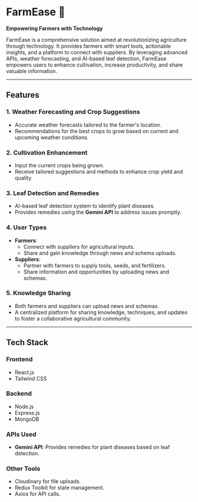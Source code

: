 # FarmEase 🌱  
**Empowering Farmers with Technology**  

FarmEase is a comprehensive solution aimed at revolutionizing agriculture through technology. It provides farmers with smart tools, actionable insights, and a platform to connect with suppliers. By leveraging advanced APIs, weather forecasting, and AI-based leaf detection, FarmEase empowers users to enhance cultivation, increase productivity, and share valuable information.

---

## **Features**  

### 1. **Weather Forecasting and Crop Suggestions**  
- Accurate weather forecasts tailored to the farmer's location.  
- Recommendations for the best crops to grow based on current and upcoming weather conditions.

### 2. **Cultivation Enhancement**  
- Input the current crops being grown.  
- Receive tailored suggestions and methods to enhance crop yield and quality.  

### 3. **Leaf Detection and Remedies**  
- AI-based leaf detection system to identify plant diseases.  
- Provides remedies using the **Gemini API** to address issues promptly.  

### 4. **User Types**  
- **Farmers**:  
   - Connect with suppliers for agricultural inputs.  
   - Share and gain knowledge through news and schema uploads.  
- **Suppliers**:  
   - Partner with farmers to supply tools, seeds, and fertilizers.  
   - Share information and opportunities by uploading news and schemas.  

### 5. **Knowledge Sharing**  
- Both farmers and suppliers can upload news and schemas.  
- A centralized platform for sharing knowledge, techniques, and updates to foster a collaborative agricultural community.

---

## **Tech Stack**  

### **Frontend**  
- React.js  
- Tailwind CSS  

### **Backend**  
- Node.js  
- Express.js  
- MongoDB  

### **APIs Used**  
- **Gemini API**: Provides remedies for plant diseases based on leaf detection.  

### **Other Tools**  
- Cloudinary for file uploads.  
- Redux Toolkit for state management.  
- Axios for API calls.  



